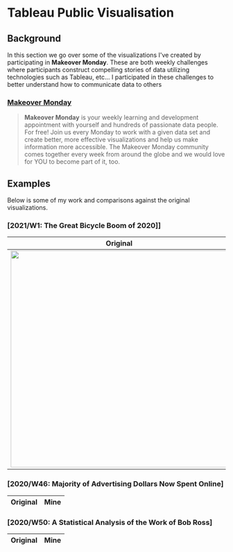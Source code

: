 # Tableau Public Visualisation
## Background

In this section we go over some of the visualizations I've created by participating in **Makeover Monday**. These
are both weekly challenges where participants construct compelling stories of data utilizing technologies such as Tableau, etc...
I participated in these challenges to better understand how to communicate data to others

### [Makeover Monday](https://www.makeovermonday.co.uk/)

> **Makeover Monday** is your weekly learning and development appointment with yourself and hundreds of passionate data people. For free!
> Join us every Monday to work with a given data set and create better, more effective visualizations and help us make information more accessible. The Makeover Monday community comes together every week from around the globe and we would love for YOU to become part of it, too.

## Examples
Below is some of my work and comparisons against the original visualizations.

### [2021/W1: The Great Bicycle Boom of 2020]]
| **Original** | **Mine**|
| --------- | --------|
|<img src = "PersonalProjects/Tableau Pubic Visualizations/Makeover_Monday/2021/W1/Images/Bicycle Boom.png" width = "500">| <img src = "PersonalProjects/Tableau Pubic Visualizations/Makeover_Monday/2021/W1/Images/Bicycle Boom(mine).png" width = "500">

### [2020/W46: Majority of Advertising Dollars Now Spent Online]
| **Original** | **Mine**|
| --------- | --------|

### [2020/W50: A Statistical Analysis of the Work of Bob Ross]
| **Original** | **Mine**|
| --------- | --------|
